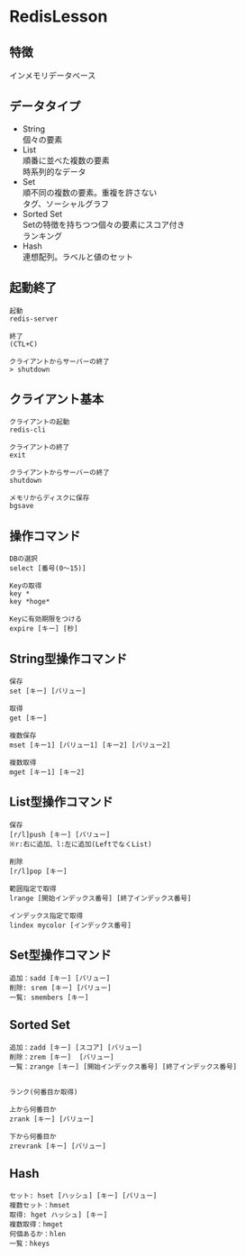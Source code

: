 # RedisLesson

## 特徴
インメモリデータベース

## データタイプ
* String  
個々の要素
* List  
順番に並べた複数の要素  
時系列的なデータ
* Set  
順不同の複数の要素。重複を許さない  
タグ、ソーシャルグラフ
* Sorted Set  
Setの特徴を持ちつつ個々の要素にスコア付き  
ランキング
* Hash  
連想配列。ラベルと値のセット


## 起動終了
```
起動
redis-server

終了
(CTL+C)

クライアントからサーバーの終了
> shutdown
```

## クライアント基本
```
クライアントの起動
redis-cli

クライアントの終了
exit

クライアントからサーバーの終了
shutdown

メモリからディスクに保存
bgsave
```

## 操作コマンド
```
DBの選択
select [番号(0〜15)]

Keyの取得
key *
key *hoge*

Keyに有効期限をつける
expire [キー] [秒]
```

## String型操作コマンド
```
保存
set [キー] [バリュー]

取得
get [キー]

複数保存
mset [キー1] [バリュー1] [キー2] [バリュー2]

複数取得
mget [キー1] [キー2]
```

## List型操作コマンド

```
保存
[r/l]push [キー] [バリュー]
※r:右に追加、l:左に追加(LeftでなくList)

削除
[r/l]pop [キー]

範囲指定で取得
lrange [開始インデックス番号] [終了インデックス番号]

インデックス指定で取得
lindex mycolor [インデックス番号]

```

## Set型操作コマンド
```
追加：sadd [キー] [バリュー]
削除: srem [キー] [バリュー]
一覧: smembers [キー]
```

## Sorted Set
```
追加：zadd [キー] [スコア] [バリュー]
削除：zrem [キー]  [バリュー]
一覧：zrange [キー] [開始インデックス番号] [終了インデックス番号]


ランク(何番目か取得)  

上から何番目か
zrank [キー] [バリュー]

下から何番目か
zrevrank [キー] [バリュー]
```

## Hash
```
セット: hset [ハッシュ] [キー] [バリュー] 
複数セット：hmset
取得: hget ハッシュ] [キー]
複数取得：hmget
何個あるか：hlen
一覧：hkeys
```

